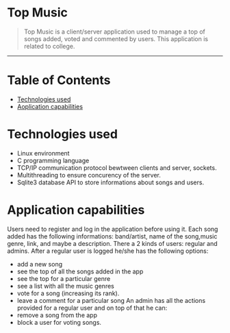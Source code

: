 # Top Music
>Top Music is a client/server application used to manage a top of songs added, voted and commented by users. This application is related to college.
<hr>

# Table of Contents
* [Technologies used](#tech-used)
* [Aoplication capabilities](#project)


# <a name="tech-used"></a> Technologies used
* Linux environment
* C programming language
* TCP/IP communication protocol bewtween clients and server, sockets.
* Multithreading to ensure concurency of the server.
* Sqlite3 database API to store informations about songs and users.
# <a name="project"></a> Application capabilities
Users need to register and log in the application before using it. Each song added has the following informations: band/artist, name of the song,music genre, link, and maybe a description. There a 2 kinds of users: regular and admins.
After a regular user is logged he/she has the following options:
* add a new song
* see the top of all the songs added in the app 
* see the top for a particular genre
* see a list with all the music genres
* vote for a song (increasing its rank).  
* leave a comment for a particular song
An admin has all the actions provided for a regular user and on top of that he can:
* remove a song from the app
* block a user for voting songs. 





